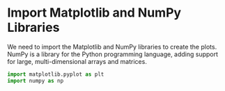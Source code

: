 # Import Matplotlib and NumPy Libraries

We need to import the Matplotlib and NumPy libraries to create the plots. NumPy is a library for the Python programming language, adding support for large, multi-dimensional arrays and matrices.

```python
import matplotlib.pyplot as plt
import numpy as np
```
